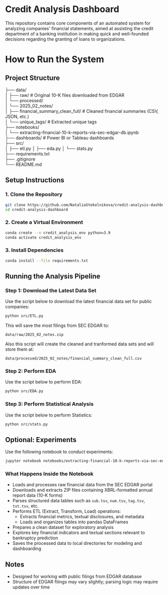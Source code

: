 # Credit Analysis Dashboard

This repository contains core components of an automated system for analyzing companies' financial statements, aimed at assisting the credit department of a banking institution in making quick and well-founded decisions regarding the granting of loans to organizations.

# How to Run the System

## Project Structure

├── data/                       
│   ├── raw/                    # Original 10-K files downloaded from EDGAR  
│   └── processed/  
│       └── 2025_02_notes/      
│           ├── financial_summary_clean_full/  # Cleaned financial summaries (CSV, JSON, etc.)  
│           └── unique_tags/                   # Extracted unique tags  
├── notebooks/                 
│   └── extracting-financial-10-k-reports-via-sec-edgar-db.ipynb  
├── dashboards/                # Power BI or Tableau dashboards  
├── src/                       
│   ├── etl.py
│   ├── eda.py
│   └── stats.py      
├── requirements.txt           
├── .gitignore  
└── README.md  

## Setup Instructions

### 1. Clone the Repository

```bash
git clone https://github.com/NataliaStekolnikova/credit-analysis-dashboard.git
cd credit-analysis-dashboard
```

### 2. Create a Virtual Environment

```bash
conda create --n credit_analysis_env python=3.9
conda activate credit_analysis_env
```

### 3. Install Dependencies

```bash
conda install --file requirements.txt
```

## Running the Analysis Pipeline

### Step 1: Download the Latest Data Set

Use the script below to download the latest financial data set for public companies:

```bash
python src/ETL.py
```

This will save the most filings from SEC EDGAR to:

```
data/raw/2025_02_notes.zip
```

Also this script will create the cleaned and tranformed data sets and will store them at: 

```
data/processed/2025_02_notes/financial_summary_clean_full.csv
```

### Step 2: Perform EDA

Use the script below to perform EDA:

```bash
python src/EDA.py
```

### Step 3: Perform Statistical Analysis

Use the script below to perform Statistics:

```bash
python src/stats.py
```

## Optional: Experiments

Use the following notebook to conduct experiments: 

```bash
jupyter notebook notebooks/extracting-financial-10-k-reports-via-sec-edgar-db.ipynb
```

### What Happens Inside the Notebook

- Loads and processes raw financial data from the SEC EDGAR portal  
- Downloads and extracts ZIP files containing XBRL-formatted annual report data (10-K forms)  
- Parses structured data tables such as `sub.tsv`, `num.tsv`, `tag.tsv`, `txt.tsv`, etc.  
- Performs ETL (Extract, Transform, Load) operations:
  - Extracts financial metrics, textual disclosures, and metadata  
  - Loads and organizes tables into pandas DataFrames  
- Prepares a clean dataset for exploratory analysis
- Explores key financial indicators and textual sections relevant to bankruptcy prediction  
- Saves the processed data to local directories for modeling and dashboarding  

## Notes

- Designed for working with public filings from EDGAR database
- Structure of EDGAR filings may vary slightly; parsing logic may require updates over time
